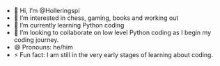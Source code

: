 - 👋 Hi, I’m @Holleringspi
- 👀 I’m interested in chess, gaming, books and working out
- 🌱 I’m currently learning Python coding
- 💞️ I’m looking to collaborate on low level Python coding as I begin my coding journey.
- 😄 Pronouns: he/him
- ⚡ Fun fact: I am still in the very early stages of learning about coding.

<!---
Holleringspi/Holleringspi is a ✨ special ✨ repository because its `README.md` (this file) appears on your GitHub profile.
You can click the Preview link to take a look at your changes.
--->
